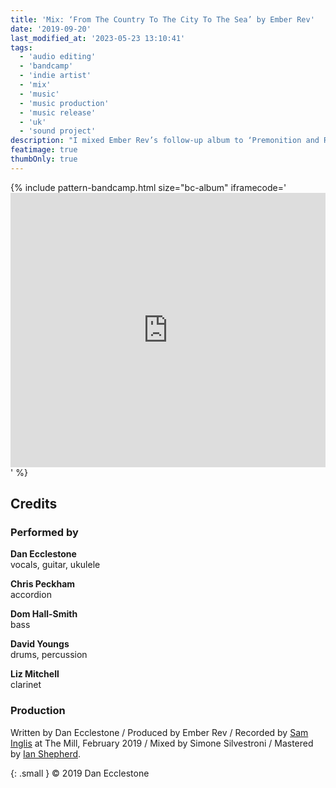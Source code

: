 ```yaml
---
title: 'Mix: ‘From The Country To The City To The Sea’ by Ember Rev'
date: '2019-09-20'
last_modified_at: '2023-05-23 13:10:41'
tags: 
  - 'audio editing'
  - 'bandcamp'
  - 'indie artist'
  - 'mix'
  - 'music'
  - 'music production'
  - 'music release'
  - 'uk'
  - 'sound project'
description: "I mixed Ember Rev’s follow-up album to ‘Premonition and Ruin’ using Logic Pro, collaborating with Sam Inglis and Ian Shepherd."
featimage: true
thumbOnly: true
---
```

{% include pattern-bandcamp.html size="bc-album" iframecode='<iframe style="border: 0; width: 100%; height: 439px;" src="https://bandcamp.com/EmbeddedPlayer/album=404229151/size=large/bgcol=ffffff/linkcol=333333/artwork=small/transparent=true/"><a href="https://emberrev.bandcamp.com/album/from-the-country-to-the-city-to-the-sea-2">From The Country To The City To The Sea by Ember Rev</a></iframe>' %}

## Credits

### Performed by

**Dan Ecclestone**\
vocals, guitar, ukulele

**Chris Peckham**\
accordion

**Dom Hall-Smith**\
bass

**David Youngs**\
drums, percussion

**Liz Mitchell**\
clarinet

### Production
Written by Dan Ecclestone / Produced by Ember Rev / Recorded by [Sam Inglis](https://www.soundonsound.com/author/sam-inglis) at The Mill, February 2019 / Mixed by Simone Silvestroni / Mastered by [Ian Shepherd](https://productionadvice.co.uk/about/).

{: .small }
&copy; 2019 Dan Ecclestone